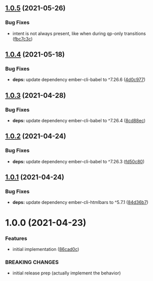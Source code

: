 ## [1.0.5](https://github.com/CrowdStrike/ember-url-hash-polyfill/compare/v1.0.4...v1.0.5) (2021-05-26)


### Bug Fixes

* intent is not always present, like when during qp-only transitions ([fbc7c3c](https://github.com/CrowdStrike/ember-url-hash-polyfill/commit/fbc7c3c66e9bcbc6eed382e7514bbe943af2ed7c))

## [1.0.4](https://github.com/CrowdStrike/ember-url-hash-polyfill/compare/v1.0.3...v1.0.4) (2021-05-18)


### Bug Fixes

* **deps:** update dependency ember-cli-babel to ^7.26.6 ([4d0c977](https://github.com/CrowdStrike/ember-url-hash-polyfill/commit/4d0c9771733307726c7be7ae5c59967c2a085b92))

## [1.0.3](https://github.com/CrowdStrike/ember-url-hash-polyfill/compare/v1.0.2...v1.0.3) (2021-04-28)


### Bug Fixes

* **deps:** update dependency ember-cli-babel to ^7.26.4 ([8cd88ec](https://github.com/CrowdStrike/ember-url-hash-polyfill/commit/8cd88ecfdcb59261fb476e3bece9aa4f34e8d741))

## [1.0.2](https://github.com/CrowdStrike/ember-url-hash-polyfill/compare/v1.0.1...v1.0.2) (2021-04-24)


### Bug Fixes

* **deps:** update dependency ember-cli-babel to ^7.26.3 ([fd50c80](https://github.com/CrowdStrike/ember-url-hash-polyfill/commit/fd50c80eeb7ddcbf5eeefbf344355be8724e5f02))

## [1.0.1](https://github.com/CrowdStrike/ember-url-hash-polyfill/compare/v1.0.0...v1.0.1) (2021-04-24)


### Bug Fixes

* **deps:** update dependency ember-cli-htmlbars to ^5.7.1 ([84d36b7](https://github.com/CrowdStrike/ember-url-hash-polyfill/commit/84d36b7e23d9ae76ef803bfe0a737351f26cc064))

# 1.0.0 (2021-04-23)


### Features

* initial implementation ([86cad0c](https://github.com/CrowdStrike/ember-url-hash-polyfill/commit/86cad0cbcb0d6833fdb4016ef89a75bc488792d0))


### BREAKING CHANGES

* initial release prep
(actually implement the behavior)
